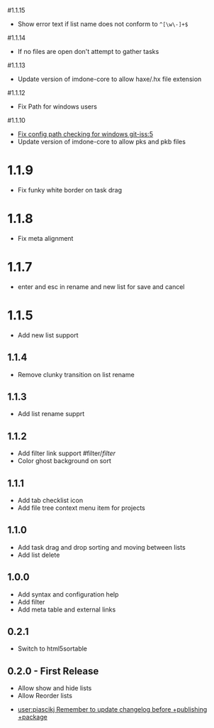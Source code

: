 #1.1.15
* Show error text if list name does not conform to `^[\w\-]+$`

#1.1.14
* If no files are open don't attempt to gather tasks

#1.1.13
* Update version of imdone-core to allow haxe/.hx file extension

#1.1.12
* Fix Path for windows users

#1.1.10
* [Fix config path checking for windows git-iss:5](#READY:0)
* Update version of imdone-core to allow pks and pkb files

# 1.1.9
* Fix funky white border on task drag

# 1.1.8
* Fix meta alignment

# 1.1.7
* enter and esc in rename and new list for save and cancel

# 1.1.5
* Add new list support

## 1.1.4
* Remove clunky transition on list rename

## 1.1.3
* Add list rename supprt

## 1.1.2
* Add filter link support #filter/*filter*
* Color ghost background on sort

## 1.1.1
* Add tab checklist icon
* Add file tree context menu item for projects

## 1.1.0
* Add task drag and drop sorting and moving between lists
* Add list delete

## 1.0.0
* Add syntax and configuration help
* Add filter
* Add meta table and external links

## 0.2.1
* Switch to html5sortable

## 0.2.0 - First Release
* Allow show and hide lists
* Allow Reorder lists

- [user:piascikj Remember to update changelog before +publishing +package](#DOING:10)
